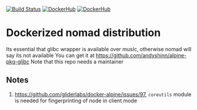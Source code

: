 [![Build Status](https://travis-ci.org/makeomatic/nomad.svg?branch=master)](https://travis-ci.org/makeomatic/nomad) [![DockerHub](https://img.shields.io/badge/docker-available-blue.svg)](https://hub.docker.com/r/makeomatic/nomad) [![DockerHub](https://img.shields.io/docker/pulls/makeomatic/nomad.svg)](https://hub.docker.com/r/makeomatic/nomad)

# Dockerized nomad distribution

Its essential that glibc wrapper is available over muslc, otherwise nomad will say its not available
You can get it at https://github.com/andyshinn/alpine-pkg-glibc
Note that this repo needs a maintainer

## Notes

1. https://github.com/gliderlabs/docker-alpine/issues/97, `coreutils` module is needed for fingerprinting of node in client mode
